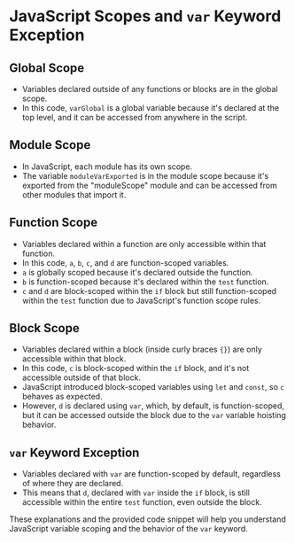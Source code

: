 # JavaScript Scopes and `var` Keyword Exception

## Global Scope
- Variables declared outside of any functions or blocks are in the global scope.
- In this code, `varGlobal` is a global variable because it's declared at the top level, and it can be accessed from anywhere in the script.

## Module Scope
- In JavaScript, each module has its own scope.
- The variable `moduleVarExported` is in the module scope because it's exported from the "moduleScope" module and can be accessed from other modules that import it.

## Function Scope
- Variables declared within a function are only accessible within that function.
- In this code, `a`, `b`, `c`, and `d` are function-scoped variables.
- `a` is globally scoped because it's declared outside the function.
- `b` is function-scoped because it's declared within the `test` function.
- `c` and `d` are block-scoped within the `if` block but still function-scoped within the `test` function due to JavaScript's function scope rules.

## Block Scope
- Variables declared within a block (inside curly braces `{}`) are only accessible within that block.
- In this code, `c` is block-scoped within the `if` block, and it's not accessible outside of that block.
- JavaScript introduced block-scoped variables using `let` and `const`, so `c` behaves as expected.
- However, `d` is declared using `var`, which, by default, is function-scoped, but it can be accessed outside the block due to the `var` variable hoisting behavior.

## `var` Keyword Exception
- Variables declared with `var` are function-scoped by default, regardless of where they are declared.
- This means that `d`, declared with `var` inside the `if` block, is still accessible within the entire `test` function, even outside the block.

These explanations and the provided code snippet will help you understand JavaScript variable scoping and the behavior of the `var` keyword.
